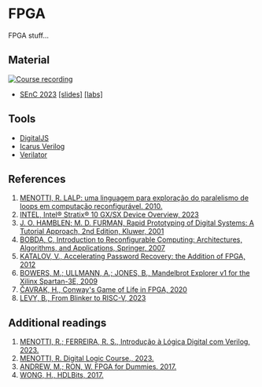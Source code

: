# FPGA

FPGA stuff...

## Material
[![Course recording](https://img.youtube.com/vi/Ft4z8790lw0/0.jpg)](https://www.youtube.com/embed/Ft4z8790lw0?si=YpBR_8GIbObJPcV-)
  - [SEnC 2023](https://senc.icmc.usp.br/programacao#tab-t-6) [[slides]](https://menotti.pro.br/fpga/) [[labs]](labs)

## Tools

  - [DigitalJS](https://digitaljs.tilk.eu/)
  - [Icarus Verilog](https://steveicarus.github.io/iverilog/)
  - [Verilator](https://www.veripool.org/verilator/)

## References 

  1. [MENOTTI, R. LALP: uma linguagem para exploração do paralelismo de loops em computação reconfigurável. 2010.](https://www.teses.usp.br/teses/disponiveis/55/55134/tde-17082010-151100/pt-br.php)
  1. [INTEL, Intel® Stratix® 10 GX/SX Device Overview, 2023](https://www.intel.com/content/www/us/en/docs/programmable/683729/current/gx-sx-device-overview.html)
  1. [J. O. HAMBLEN; M. D. FURMAN, Rapid Prototyping of Digital Systems: A Tutorial Approach, 2nd Edition, Kluwer, 2001](https://www.amazon.com/Rapid-Prototyping-Digital-Systems-Tutorial/dp/0792374398/)
  1. [BOBDA, C, Introduction to Reconfigurable Computing:	Architectures, Algorithms, and Applications, Springer, 2007](https://link.springer.com/book/10.1007/978-1-4020-6100-4)
  1. [KATALOV, V., Accelerating Password Recovery: the Addition of FPGA, 2012](https://blog.elcomsoft.com/2012/07/accelerating-password-recovery-the-addition-of-fpga/)
  1. [BOWERS, M.; ULLMANN, A.; JONES, B., Mandelbrot Explorer v1 for the Xilinx Spartan-3E, 2009](https://www.markbowers.org/fpga-mandelbrot)
  1. [ČAVRAK, H., Conway's Game of Life in FPGA, 2020](https://github.com/hrvach/Life_MiSTer)
  1. [LEVY, B., From Blinker to RISC-V, 2023](https://github.com/BrunoLevy/learn-fpga/tree/master/FemtoRV/TUTORIALS/FROM_BLINKER_TO_RISCV)

  ## Additional readings

  1. [MENOTTI, R.; FERREIRA, R. S., Introdução à Lógica Digital com Verilog, 2023.](https://a.co/d/538cw3X)  
  1. [MENOTTI, R. Digital Logic Course., 2023.](https://github.dev/menotti/ld/digitaljs/)					
  1. [ANDREW, M.; RON, W. FPGA for Dummies. 2017.](https://www.intel.com/content/dam/support/us/en/programmable/support-resources/bulk-container/pdfs/literature/misc/fpgas-for-dummies-ebook.pdf)
  1. [WONG, H., HDLBits, 2017.](https://hdlbits.01xz.net/)
